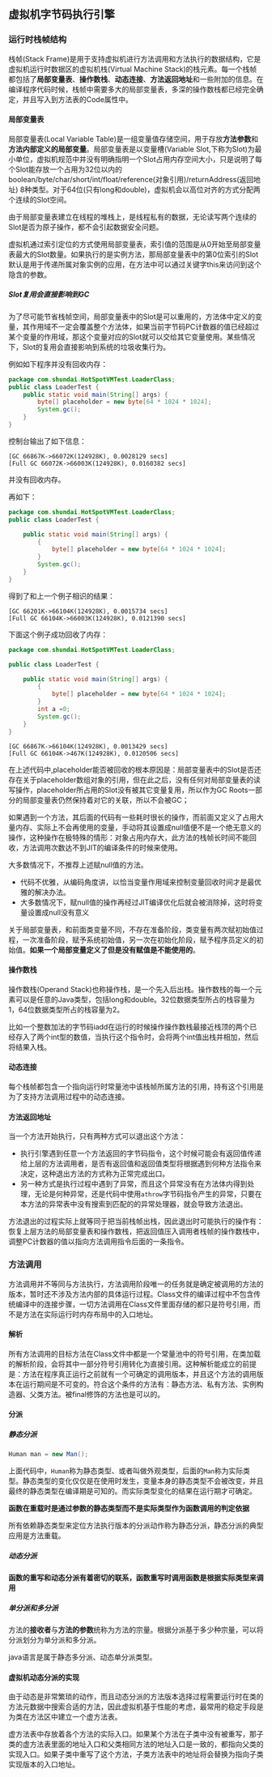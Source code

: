 ## 虚拟机字节码执行引擎

### 运行时栈帧结构

栈帧(Stack Frame)是用于支持虚拟机进行方法调用和方法执行的数据结构，它是虚拟机运行时数据区的虚拟机栈(Virtual Machine Stack)的栈元素。每一个栈帧都包括了**局部变量表**、**操作数栈**、**动态连接**、**方法返回地址**和一些附加的信息。在编译程序代码时候，栈帧中需要多大的局部变量表，多深的操作数栈都已经完全确定，并且写入到方法表的Code属性中。


#### 局部变量表

局部变量表(Local Variable Table)是一组变量值存储空间，用于存放**方法参数**和**方法内部定义的局部变量**。局部变量表是以变量槽(Variable Slot,下称为Slot)为最小单位，虚拟机规范中并没有明确指明一个Slot占用内存空间大小，只是说明了每个Slot能存放一个占用为32位以内的boolean/byte/char/short/int/float/reference(对象引用)/returnAddress(返回地址) 8种类型。对于64位(只有long和double)，虚拟机会以高位对齐的方式分配两个连续的Slot空间。

由于局部变量表建立在线程的堆栈上，是线程私有的数据，无论读写两个连续的Slot是否为原子操作，都不会引起数据安全问题。

虚拟机通过索引定位的方式使用局部变量表，索引值的范围是从0开始至局部变量表最大的Slot数量。如果执行的是实例方法，那局部变量表中的第0位索引的Slot默认是用于传递所属对象实例的应用，在方法中可以通过关键字this来访问到这个隐含的参数。

##### Slot复用会直接影响到GC

为了尽可能节省栈帧空间，局部变量表中的Slot是可以重用的，方法体中定义的变量，其作用域不一定会覆盖整个方法体，如果当前字节码PC计数器的值已经超过某个变量的作用域，那这个变量对应的Slot就可以交给其它变量使用。某些情况下，Slot的复用会直接影响到系统的垃圾收集行为。

例如如下程序并没有回收内存：
```java
package com.shundai.HotSpotVMTest.LoaderClass;
public class LoaderTest {
	public static void main(String[] args) {
		byte[] placeholder = new byte[64 * 1024 * 1024];
		System.gc();
	}
}

```
控制台输出了如下信息：
```
[GC 66867K->66072K(124928K), 0.0028129 secs]
[Full GC 66072K->66003K(124928K), 0.0160382 secs]
```
并没有回收内存。

再如下：

```java
package com.shundai.HotSpotVMTest.LoaderClass;
public class LoaderTest {

	public static void main(String[] args) {
		{
			byte[] placeholder = new byte[64 * 1024 * 1024];
		}
		System.gc();
	}
}
```
得到了和上一个例子相识的结果：

```
[GC 66201K->66104K(124928K), 0.0015734 secs]
[Full GC 66104K->66003K(124928K), 0.0121390 secs]
```
下面这个例子成功回收了内存：
```java
package com.shundai.HotSpotVMTest.LoaderClass;

public class LoaderTest {

	public static void main(String[] args) {
		{
			byte[] placeholder = new byte[64 * 1024 * 1024];
		}
		int a =0;
		System.gc();
	}
}

```

```
[GC 66867K->66104K(124928K), 0.0013429 secs]
[Full GC 66104K->467K(124928K), 0.0120506 secs]
```

在上述代码中,placeholder能否被回收的根本原因是：局部变量表中的Slot是否还存在关于placeholder数组对象的引用，但在此之后，没有任何对局部变量表的读写操作，placeholder所占用的Slot没有被其它变量复用，所以作为GC Roots一部分的局部变量表仍然保持着对它的关联，所以不会被GC；

如果遇到一个方法，其后面的代码有一些耗时很长的操作，而前面又定义了占用大量内存、实际上不会再使用的变量，手动将其设置成null值便不是一个绝无意义的操作，这种操作在极特殊的情形：对象占用内存大，此方法的栈帧长时间不能回收，方法调用次数达不到JIT的编译条件的时候来使用。

大多数情况下，不推荐上述赋null值的方法。
* 代码不优雅，从编码角度讲，以恰当变量作用域来控制变量回收时间才是最优雅的解决办法。
* 大多数情况下，赋null值的操作再经过JIT编译优化后就会被消除掉，这时将变量设置成null没有意义

关于局部变量表，和前面类变量不同，不存在准备阶段，类变量有两次赋初始值过程，一次准备阶段，赋予系统初始值，另一次在初始化阶段，赋予程序员定义的初始值。**如果一个局部变量定义了但是没有赋值是不能使用的**。


#### 操作数栈

操作数栈(Operand Stack)也称操作栈，是一个先入后出栈。操作数栈的每一个元素可以是任意的Java类型，包括long和double。32位数据类型所占的栈容量为1，64位数据类型所占的栈容量为2。

比如一个整数加法的字节码iadd在运行的时候操作操作数栈最接近栈顶的两个已经存入了两个int型的数值，当执行这个指令时，会将两个int值出栈并相加，然后将结果入栈。


#### 动态连接

每个栈帧都包含一个指向运行时常量池中该栈帧所属方法的引用，持有这个引用是为了支持方法调用过程中的动态连接。


#### 方法返回地址

当一个方法开始执行，只有两种方式可以退出这个方法：
* 执行引擎遇到任意一个方法返回的字节码指令，这个时候可能会有返回值传递给上层的方法调用者，是否有返回值和返回值类型将根据遇到何种方法指令来决定，这种退出方法的方式称为正常完成出口。
* 另一种方式是执行过程中遇到了异常，而且这个异常没有在方法体内得到处理，无论是何种异常，还是代码中使用`athrow`字节码指令产生的异常，只要在本方法的异常表中没有搜索到匹配的的异常处理器，就会导致方法退出。

方法退出的过程实际上就等同于把当前栈帧出栈，因此退出时可能执行的操作有：恢复上层方法的局部变量表和操作数栈，把返回值压入调用者栈帧的操作数栈中，调整PC计数器的值以指向方法调用指令后面的一条指令。


### 方法调用

方法调用并不等同与方法执行，方法调用阶段唯一的任务就是确定被调用的方法的版本，暂时还不涉及方法内部的具体运行过程。Class文件的编译过程中不包含传统编译中的连接步骤，一切方法调用在Class文件里面存储的都只是符号引用，而不是方法在实际运行时内存布局中的入口地址。


#### 解析

所有方法调用的目标方法在Class文件中都是一个常量池中的符号引用，在类加载的解析阶段，会将其中一部分符号引用转化为直接引用。这种解析能成立的前提是：方法在程序真正运行之前就有一个可确定的调用版本，并且这个方法的调用版本在运行期间是不可变的。符合这个条件的方法有：静态方法、私有方法、实例构造器、父类方法。被final修饰的方法也是可以的。


#### 分派

##### 静态分派

```java
Human man = new Man();
```
上面代码中，`Human`称为静态类型、或者叫做外观类型，后面的`Man`称为实际类型。静态类型的变化仅仅是在使用时发生，变量本身的静态类型不会被改变，并且最终的静态类型在编译期是可知的。而实际类型变化的结果在运行期才可确定。

**函数在重载时是通过参数的静态类型而不是实际类型作为函数调用的判定依据**

所有依赖静态类型来定位方法执行版本的分派动作称为静态分派，静态分派的典型应用是方法重载。

##### 动态分派

**函数的重写和动态分派有着密切的联系，函数重写时调用函数是根据实际类型来调用**

##### 单分派和多分派

方法的**接收者**与**方法的参数**统称为方法的宗量。根据分派基于多少种宗量，可以将分派划分为单分派和多分派。


java语言是属于静态多分派、动态单分派类型。

#### 虚拟机动态分派的实现

由于动态是非常繁琐的动作，而且动态分派的方法版本选择过程需要运行时在类的方法元数据中搜索合适的方法，因此虚拟机基于性能的考虑，最常用的稳定手段是为类在方法区中建立一个虚方法表。

虚方法表中存放着各个方法的实际入口。如果某个方法在子类中没有被重写，那子类的虚方法表里面的地址入口和父类相同方法的地址入口是一致的，都指向父类的实现入口。如果子类中重写了这个方法，子类方法表中的地址将会替换为指向子类实现版本的入口地址。